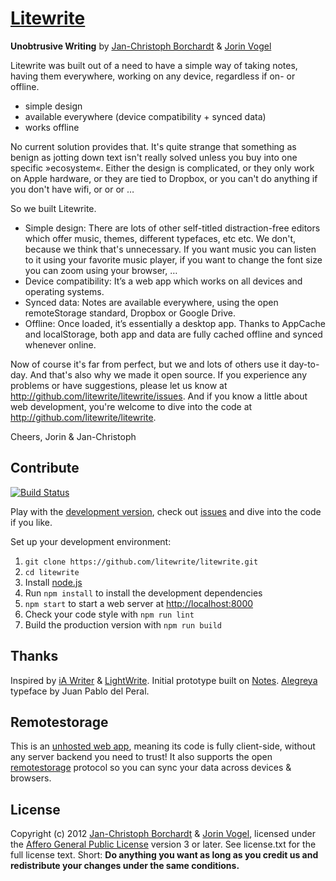 # [Litewrite](http://litewrite.net)
**Unobtrusive Writing** by [Jan-Christoph Borchardt](http://jancborchardt.net) & [Jorin Vogel](https://jorin.me)

Litewrite was built out of a need to have a simple way of taking notes, having them everywhere, working on any device, regardless if on- or offline.

* simple design
* available everywhere (device compatibility + synced data)
* works offline

No current solution provides that. It's quite strange that something as benign as jotting down text isn't really solved unless you buy into one specific »ecosystem«. Either the design is complicated, or they only work on Apple hardware, or they are tied to Dropbox, or you can't do anything if you don't have wifi, or or or …

So we built Litewrite.

* Simple design: There are lots of other self-titled distraction-free editors which offer music, themes, different typefaces, etc etc. We don't, because we think that's unnecessary. If you want music you can listen to it using your favorite music player, if you want to change the font size you can zoom using your browser, …
* Device compatibility: It’s a web app which works on all devices and operating systems.
* Synced data: Notes are available everywhere, using the open remoteStorage standard, Dropbox or Google Drive.
* Offline: Once loaded, it’s essentially a desktop app. Thanks to AppCache and localStorage, both app and data are fully cached offline and synced whenever online.

Now of course it's far from perfect, but we and lots of others use it day-to-day. And that's also why we made it open source. If you experience any problems or have suggestions, please let us know at http://github.com/litewrite/litewrite/issues.
And if you know a little about web development, you're welcome to dive into the code at http://github.com/litewrite/litewrite.


Cheers,
Jorin & Jan-Christoph


## Contribute

[![Build Status](https://travis-ci.org/litewrite/litewrite.svg?branch=gh-pages)](https://travis-ci.org/litewrite/litewrite)


Play with the [development version](http://litewrite.github.com/litewrite), check out [issues](http://github.com/litewrite/litewrite/issues) and dive into the code if you like.

Set up your development environment:

1. `git clone https://github.com/litewrite/litewrite.git`
2. `cd litewrite`
3. Install [node.js](http://nodejs.org/)
5. Run `npm install` to install the development dependencies
6. `npm start` to start a web server at [http://localhost:8000](http://localhost:8000)
7. Check your code style with `npm run lint`
8. Build the production version with `npm run build`


## Thanks

Inspired by [iA Writer](http://iawriter.com) & [LightWrite](http://gun.io/w). Initial prototype built on [Notes](http://nv.github.com/notes). [Alegreya](http://www.huertatipografica.com.ar/tipografias/alegreya/ejemplos.html) typeface by Juan Pablo del Peral.


## Remotestorage

This is an [unhosted web app](http://unhosted.org), meaning its code is fully client-side, without any server backend you need to trust! It also supports the open [remotestorage](http://remotestorage.io) protocol so you can sync your data across devices & browsers.


## License

Copyright (c) 2012 [Jan-Christoph Borchardt](http://jancborchardt.net) & [Jorin Vogel](https://jorin.me), licensed under the [Affero General Public License](https://www.gnu.org/licenses/agpl-3.0.html) version 3 or later. See license.txt for the full license text. Short: **Do anything you want as long as you credit us and redistribute your changes under the same conditions.**
